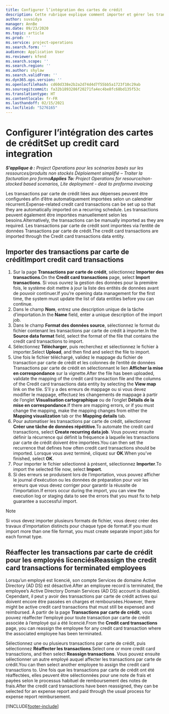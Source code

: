 ```yaml
---
title: Configurer l’intégration des cartes de crédit
description: Cette rubrique explique comment importer et gérer les transactions par carte de crédit liées aux dépenses.
author: suvaidya
manager: AnnBe
ms.date: 09/23/2020
ms.topic: article
ms.prod: ''
ms.service: project-operations
ms.search.form: ''
audience: Application User
ms.reviewer: kfend
ms.search.scope: ''
ms.search.region: ''
ms.author: shylaw
ms.search.validFrom: ''
ms.dyn365.ops.version: ''
ms.openlocfilehash: cd60d338e2b2a2d74d4d7f55bb5a1723f10c29ab
ms.sourcegitcommit: fa32b1893286f20271fa4ec4be8fc68bd135f53c
ms.translationtype: HT
ms.contentlocale: fr-FR
ms.lasthandoff: 02/15/2021
ms.locfileid: "5276165"
---
```

# <a name="set-up-credit-card-integration"></a><span data-ttu-id="4f30e-103">Configurer l’intégration des cartes de crédit</span><span class="sxs-lookup"><span data-stu-id="4f30e-103">Set up credit card integration</span></span>

<span data-ttu-id="4f30e-104">_**S’applique à :** Project Operations pour les scénarios basés sur les ressources/produits non stockés Déploiement simplifié – Traiter la facturation pro forma_</span><span class="sxs-lookup"><span data-stu-id="4f30e-104">_**Applies To:** Project Operations for resource/non-stocked based scenarios, Lite deployment - deal to proforma invoicing_</span></span>

<span data-ttu-id="4f30e-105">Les transactions par carte de crédit liées aux dépenses peuvent être configurées afin d’être automatiquement importées selon un calendrier récurrent.</span><span class="sxs-lookup"><span data-stu-id="4f30e-105">Expense-related credit card transactions can be set up so that they are automatically imported on a recurring schedule.</span></span> <span data-ttu-id="4f30e-106">Les transactions peuvent également être importées manuellement selon les besoins.</span><span class="sxs-lookup"><span data-stu-id="4f30e-106">Alternatively, the transactions can be manually imported as they are required.</span></span> <span data-ttu-id="4f30e-107">Les transactions par carte de crédit sont importées via l’entité de données Transactions par carte de crédit.</span><span class="sxs-lookup"><span data-stu-id="4f30e-107">The credit card transactions are imported through the Credit card transactions data entity.</span></span>

## <a name="import-credit-card-transactions"></a><span data-ttu-id="4f30e-108">Importer des transactions par carte de crédit</span><span class="sxs-lookup"><span data-stu-id="4f30e-108">Import credit card transactions</span></span>

1. <span data-ttu-id="4f30e-109">Sur la page **Transactions par carte de crédit**, sélectionnez **Importer des transactions**.</span><span class="sxs-lookup"><span data-stu-id="4f30e-109">On the **Credit card transactions** page, select **Import transactions**.</span></span> <span data-ttu-id="4f30e-110">Si vous ouvrez la gestion des données pour la première fois, le système doit mettre à jour la liste des entités de données avant de pouvoir continuer.</span><span class="sxs-lookup"><span data-stu-id="4f30e-110">If you’re opening data management for the first time, the system must update the list of data entities before you can continue.</span></span>
2. <span data-ttu-id="4f30e-111">Dans le champ **Nom**, entrez une description unique de la tâche d’importation.</span><span class="sxs-lookup"><span data-stu-id="4f30e-111">In the **Name** field, enter a unique description of the import job.</span></span>
3. <span data-ttu-id="4f30e-112">Dans le champ **Format des données source**, sélectionnez le format du fichier contenant les transactions par carte de crédit à importer.</span><span class="sxs-lookup"><span data-stu-id="4f30e-112">In the **Source data format** field, select the format of the file that contains the credit card transactions to import.</span></span>
4. <span data-ttu-id="4f30e-113">Sélectionnez **Télécharger**, puis recherchez et sélectionnez le fichier à importer.</span><span class="sxs-lookup"><span data-stu-id="4f30e-113">Select **Upload**, and then find and select the file to import.</span></span>
5. <span data-ttu-id="4f30e-114">Une fois le fichier téléchargé, validez le mappage du fichier de transaction par carte de crédit et les colonnes de l’entité de données Transactions par carte de crédit en sélectionnant le lien **Afficher la mise en correspondance** sur la vignette.</span><span class="sxs-lookup"><span data-stu-id="4f30e-114">After the file has been uploaded, validate the mapping of the credit card transaction file and the columns of the Credit card transactions data entity by selecting the **View map** link on the tile.</span></span> <span data-ttu-id="4f30e-115">S’il y a des erreurs de mappage ou si vous devez modifier le mappage, effectuez les changements de mappage à partir de l’onglet **Visualisation cartographique** ou de l’onglet **Détails de la mise en correspondance**.</span><span class="sxs-lookup"><span data-stu-id="4f30e-115">If there are mapping errors, or if you must change the mapping, make the mapping changes from either the **Mapping visualization** tab or the **Mapping details** tab.</span></span>
6. <span data-ttu-id="4f30e-116">Pour automatiser les transactions par carte de crédit, sélectionnez **Créer une tâche de données répétitive**.</span><span class="sxs-lookup"><span data-stu-id="4f30e-116">To automate the credit card transactions, select **Create recurring data job**.</span></span> <span data-ttu-id="4f30e-117">Vous pouvez ensuite définir la récurrence qui définit la fréquence à laquelle les transactions par carte de crédit doivent être importées.</span><span class="sxs-lookup"><span data-stu-id="4f30e-117">You can then set the recurrence that defines how often credit card transactions should be imported.</span></span> <span data-ttu-id="4f30e-118">Lorsque vous avez terminé, cliquez sur **OK**.</span><span class="sxs-lookup"><span data-stu-id="4f30e-118">When you’ve finished, select **OK**.</span></span>
7. <span data-ttu-id="4f30e-119">Pour importer le fichier sélectionné à présent, sélectionnez **Importer**.</span><span class="sxs-lookup"><span data-stu-id="4f30e-119">To import the selected file now, select **Import**.</span></span>
8. <span data-ttu-id="4f30e-120">Si des erreurs se produisent lors de l’importation, vous pouvez afficher le journal d’exécution ou les données de préparation pour voir les erreurs que vous devez corriger pour garantir la réussite de l’importation.</span><span class="sxs-lookup"><span data-stu-id="4f30e-120">If errors occur during the import, you can view the execution log or staging data to see the errors that you must fix to help guarantee a successful import.</span></span>

> [!NOTE]
> <span data-ttu-id="4f30e-121">Si vous devez importer plusieurs formats de fichier, vous devez créer des travaux d’importation distincts pour chaque type de format.</span><span class="sxs-lookup"><span data-stu-id="4f30e-121">If you must import more than one file format, you must create separate import jobs for each format type.</span></span>

## <a name="reassign-the-credit-card-transactions-for-terminated-employees"></a><span data-ttu-id="4f30e-122">Réaffecter les transactions par carte de crédit pour les employés licenciés</span><span class="sxs-lookup"><span data-stu-id="4f30e-122">Reassign the credit card transactions for terminated employees</span></span>

<span data-ttu-id="4f30e-123">Lorsqu’un employé est licencié, son compte Services de domaine Active Directory (AD DS) est désactivé.</span><span class="sxs-lookup"><span data-stu-id="4f30e-123">After an employee record is terminated, the employee’s Active Directory Domain Services (AD DS) account is disabled.</span></span> <span data-ttu-id="4f30e-124">Cependant, il peut y avoir des transactions par carte de crédit actives qui doivent encore être passées en charges et remboursées.</span><span class="sxs-lookup"><span data-stu-id="4f30e-124">However, there might be active credit card transactions that must still be expensed and reimbursed.</span></span> <span data-ttu-id="4f30e-125">À partir de la page **Transactions par carte de crédit**, vous pouvez réaffecter l’employé pour toute transaction par carte de crédit associée à l’employé qui a été licencié.</span><span class="sxs-lookup"><span data-stu-id="4f30e-125">From the **Credit card transactions** page, you can reassign the employee for any credit card transaction where the associated employee has been terminated.</span></span>

<span data-ttu-id="4f30e-126">Sélectionnez une ou plusieurs transactions par carte de crédit, puis sélectionnez **Réaffecter les transactions**.</span><span class="sxs-lookup"><span data-stu-id="4f30e-126">Select one or more credit card transactions, and then select **Reassign transactions**.</span></span> <span data-ttu-id="4f30e-127">Vous pouvez ensuite sélectionner un autre employé auquel affecter les transactions par carte de crédit.</span><span class="sxs-lookup"><span data-stu-id="4f30e-127">You can then select another employee to assign the credit card transactions to.</span></span> <span data-ttu-id="4f30e-128">Une fois que les transactions par carte de crédit ont été réaffectées, elles peuvent être sélectionnées pour une note de frais et payées selon le processus habituel de remboursement des notes de frais.</span><span class="sxs-lookup"><span data-stu-id="4f30e-128">After the credit card transactions have been reassigned, they can be selected for an expense report and paid through the usual process for expense report reimbursement.</span></span>


[!INCLUDE[footer-include](../includes/footer-banner.md)]